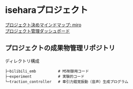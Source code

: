 # iseharaプロジェクト

[プロジェクト決めマインドマップ: miro](https://miro.com/app/board/o9J_lh-WBh4=/)  
[プロジェクト管理ダッシュボード](https://github.com/orgs/project-isehara/projects/1/views/1)

## プロジェクトの成果物管理リポジトリ

ディレクトリ構成

```
├─bilibili_emb          # M5制御用コード
├─experiment            # 実験的コード
└─traction_controller   # 牽引力錯覚振動（音声）生成プログラム
```

